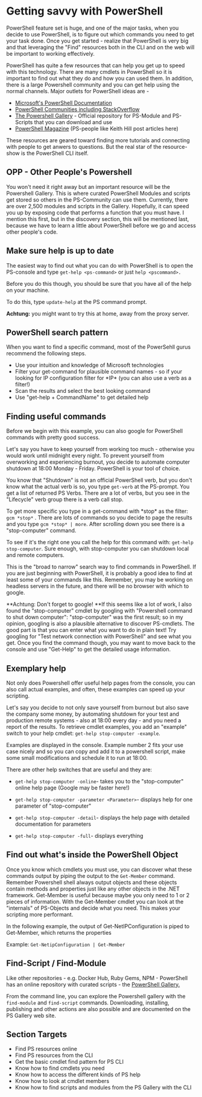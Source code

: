 # Getting savvy with PowerShell

PowerShell feature set is huge, and one of the major tasks, when you decide to use PowerShell, is to figure out which commands you need to get your task done. Once you get started - realize that PowerShell is very big and that leveraging the "Find" resources both in the CLI and on the web will be important to working effectively.

PowerShell has quite a few resources that can help you get up to speed with this technology. There are many cmdlets in PowerShell so it is important to find out what they do and how you can used them. In addition, there is a large Powershell community and you can get help using the normal channels. Major outlets for PowerShell ideas are -

* [Microsoft's PowerShell Documentation](https://docs.microsoft.com/en-us/powershell/)
* [PowerShell Communities including StackOverflow](https://docs.microsoft.com/en-us/powershell/#pivot=main&panel=community)
* [The Powershell Gallery](https://www.powershellgallery.com/) - Official repository for PS-Module and PS-Scripts that you can download and use
* [PowerShell Magazine](http://www.powershellmagazine.com/) \(PS-people like Keith Hill post articles here\)

These resources are geared toward finding more tutorials and connecting with people to get anwers to questions. But the real star of the resource-show is the PowerShell CLI itself.

## OPP - Other People's Powershell

You won't need it right away but an important resource will be the Powershell Gallery. This is where curated PowerShell Modules and scripts get stored so others in the PS-Community can use them. Currently, there are over 2,500 modules and scripts in the Gallery. Hopefully, it can speed you up by exposing code that performs a function that you must have. I mention this first, but in the discovery section, this will be mentioned last, because we have to learn a little about PowerShell before we go and access other people's code.

## Make sure help is up to date

The easiest way to find out what you can do with PowerShell is to open the PS-console and type `get-help <ps-command>` or just `help <pscommand>.`

Before you do this though, you should be sure that you have all of the help on your machine.

To do this, type `update-help` at the PS command prompt.

**Achtung:** you might want to try this at home, away from the proxy server.

## PowerShell search pattern

When you want to find a specific command, most of the PowerSehll gurus recommend the following steps.

* Use your intuition and knowledge of Microsoft technologies 
* Filter your get-command for plausible command names - so if your looking for IP configuration filter for \*IP\* \(you can also use a verb as a filter!\)
* Scan the results and select the best looking command
* Use "get-help + CommandName" to get detailed help

## Finding useful commands

Before we begin with this example, you can also google for PowerShell commands with pretty good success.

Let's say you have to keep yourself from working too much - otherwise you would work until midnight every night. To prevent yourself from overworking and experiencing burnout, you decide to automate computer shutdown at 18:00 Monday - Friday. PowerShell is your tool of choice.

You know that "Shutdown" is not an official PowerShell verb, but you don't know what the actual verb is so, you type `get-verb` at the PS-prompt. You get a list of returned PS Verbs. There are a lot of verbs, but you see in the "Lifecycle" verb group there is a verb call stop.

To get more specific you type in a get-command with \*stop\* as the filter: `gcm *stop*` . There are lots of commands so you decide to page the results and you type `gcm *stop* | more`. After scrolling down you see there is a "stop-computer" command.

To see if it's the right one you call the help for this command with: `get-help stop-computer`.  Sure enough, with stop-computer you can shutdown local and remote computers.

This is the "broad to narrow" search way to find commands in PowerShell. If you are just beginning with PowerShell, it is probably a good idea to find at least some of your commands like this. Remember, you may be working on headless servers in the future, and there will be no browser with which to google.

**Achtung: Don't forget to google! **If this seems like a lot of work, I also found the "stop-computer" cmdlet by googling with "Powershell command to shut down computer": "stop-computer" was the first result; so in my opinion, googling is also a plausible alternative to discover PS-cmdlets. The good part is that you can enter what you want to do in plain text! Try googling for "Test network connection with PowerShell" and see what you get. Once you find the command though, you may want to move back to the console and use "Get-Help" to get the detailed usage information.

## Exemplary help

Not only does Powershell offer useful help pages from the console, you can also call actual examples, and often, these examples can speed up your scripting.

Let's say you decide to not only save yourself from burnout but also save the company some money, by automating shutdown for your test and production remote systems - also at 18:00 every day - and you need a report of the results. To retrieve cmdlet examples, you add an "example" switch to your help cmdlet: `get-help stop-computer -example`.

Examples are displayed in the console. Example number 2 fits your use case nicely and so you can copy and add it to a powershell script, make some small modifications and schedule it to run at 18:00.

There are other help switches that are useful and they are:

* `get-help stop-computer -online`-  takes you to the "stop-computer" online help page \(Google may be faster here!\)

* `get-help stop-computer -parameter <Parameter>`- displays help for one parameter of "stop-computer"

* `get-help stop-computer -detail`- displays the help page with detailed documentation for parameters

* `get-help stop-computer -full`- displays everything

## Find out what's inside the PowerShell Object

Once you know which cmdlets you must use, you can discover what these commands output by piping the output to the `Get-Member` command. Remember Powershell shell always output objects and these objects contain methods and properties just like any other objects in the .NET framework. Get-Member is useful because maybe you only need to 1 or 2 pieces of information. With the Get-Member cmdlet you can look at the "internals" of PS-Objects and decide what you need. This makes your scripting more performant.

In the following example, the output of Get-NetIPConfiguration is piped to Get-Member, which returns the properties

Example: `Get-NetipConfiguration | Get-Member`

## Find-Script / Find-Module

Like other repositories - e.g. Docker Hub, Ruby Gems, NPM - PowerShell has an online repository with curated scripts - the [PowerShell Gallery. ](https://www.powershellgallery.com/)

From the command line, you can explore the Powershell gallery with the `find-module` and `find-script` commands. Downloading, installing, publishing and other actions are also possible and are documented on the PS Gallery web site.

## Section Targets

* Find PS resources online
* Find PS resources from the CLI
* Get the basic cmdlet find pattern for PS CLI
* Know how to find cmdlets you need
* Know how to access the different kinds of PS help
* Know how to look at cmdlet members
* Know how to find scripts and modules from the PS Gallery with the CLI



